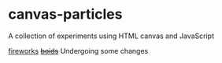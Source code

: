 # canvas-particles

A collection of experiments using HTML canvas and JavaScript

[fireworks](https://samworth27.github.io/fireworks.html)
[~~boids~~](https://samworth27.github.io/boids.html) Undergoing some changes
